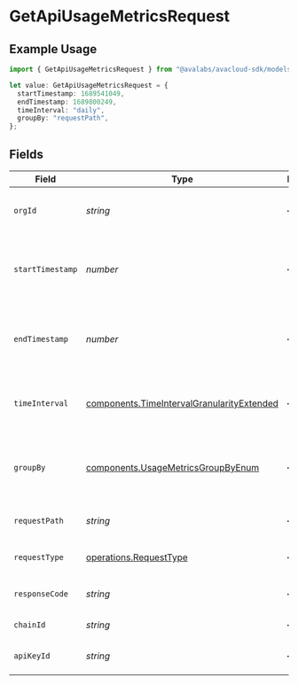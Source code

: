 # GetApiUsageMetricsRequest

## Example Usage

```typescript
import { GetApiUsageMetricsRequest } from "@avalabs/avacloud-sdk/models/operations";

let value: GetApiUsageMetricsRequest = {
  startTimestamp: 1689541049,
  endTimestamp: 1689800249,
  timeInterval: "daily",
  groupBy: "requestPath",
};
```

## Fields

| Field                                                                                                    | Type                                                                                                     | Required                                                                                                 | Description                                                                                              | Example                                                                                                  |
| -------------------------------------------------------------------------------------------------------- | -------------------------------------------------------------------------------------------------------- | -------------------------------------------------------------------------------------------------------- | -------------------------------------------------------------------------------------------------------- | -------------------------------------------------------------------------------------------------------- |
| `orgId`                                                                                                  | *string*                                                                                                 | :heavy_minus_sign:                                                                                       | Organization ID to fetch usage metrics for                                                               |                                                                                                          |
| `startTimestamp`                                                                                         | *number*                                                                                                 | :heavy_minus_sign:                                                                                       | Query param for retrieving items after a specific timestamp.                                             | 1689541049                                                                                               |
| `endTimestamp`                                                                                           | *number*                                                                                                 | :heavy_minus_sign:                                                                                       | Query param for retrieving items before a specific timestamp.                                            | 1689800249                                                                                               |
| `timeInterval`                                                                                           | [components.TimeIntervalGranularityExtended](../../models/components/timeintervalgranularityextended.md) | :heavy_minus_sign:                                                                                       | Time interval granularity for data aggregation                                                           | daily                                                                                                    |
| `groupBy`                                                                                                | [components.UsageMetricsGroupByEnum](../../models/components/usagemetricsgroupbyenum.md)                 | :heavy_minus_sign:                                                                                       | Query param for the criterion used for grouping metrics                                                  | requestPath                                                                                              |
| `requestPath`                                                                                            | *string*                                                                                                 | :heavy_minus_sign:                                                                                       | Filter data by request path.                                                                             |                                                                                                          |
| `requestType`                                                                                            | [operations.RequestType](../../models/operations/requesttype.md)                                         | :heavy_minus_sign:                                                                                       | Filter data by request type.                                                                             |                                                                                                          |
| `responseCode`                                                                                           | *string*                                                                                                 | :heavy_minus_sign:                                                                                       | Filter data by response status code.                                                                     |                                                                                                          |
| `chainId`                                                                                                | *string*                                                                                                 | :heavy_minus_sign:                                                                                       | Filter data by chain ID.                                                                                 |                                                                                                          |
| `apiKeyId`                                                                                               | *string*                                                                                                 | :heavy_minus_sign:                                                                                       | Filter data by API key ID.                                                                               |                                                                                                          |